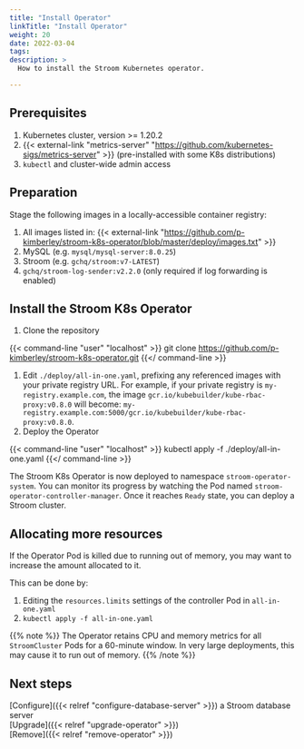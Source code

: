 ```yaml
---
title: "Install Operator"
linkTitle: "Install Operator"
weight: 20
date: 2022-03-04
tags: 
description: >
  How to install the Stroom Kubernetes operator.

---
```


## Prerequisites

1. Kubernetes cluster, version >= 1.20.2
1. {{< external-link "metrics-server" "https://github.com/kubernetes-sigs/metrics-server" >}} (pre-installed with some K8s distributions)
1. `kubectl` and cluster-wide admin access


## Preparation

Stage the following images in a locally-accessible container registry:

1. All images listed in: {{< external-link "https://github.com/p-kimberley/stroom-k8s-operator/blob/master/deploy/images.txt" >}}
1. MySQL (e.g. `mysql/mysql-server:8.0.25`)
1. Stroom (e.g. `gchq/stroom:v7-LATEST`)
1. `gchq/stroom-log-sender:v2.2.0` (only required if log forwarding is enabled)


## Install the Stroom K8s Operator

1. Clone the repository

{{< command-line "user" "localhost" >}}
git clone https://github.com/p-kimberley/stroom-k8s-operator.git
{{</ command-line >}}

1. Edit `./deploy/all-in-one.yaml`, prefixing any referenced images with your private registry URL.
   For example, if your private registry is `my-registry.example.com`, the image `gcr.io/kubebuilder/kube-rbac-proxy:v0.8.0` will become: `my-registry.example.com:5000/gcr.io/kubebuilder/kube-rbac-proxy:v0.8.0`.
1. Deploy the Operator

{{< command-line "user" "localhost" >}}
kubectl apply -f ./deploy/all-in-one.yaml
{{</ command-line >}}

The Stroom K8s Operator is now deployed to namespace `stroom-operator-system`.
You can monitor its progress by watching the Pod named `stroom-operator-controller-manager`.
Once it reaches `Ready` state, you can deploy a Stroom cluster.


## Allocating more resources

If the Operator Pod is killed due to running out of memory, you may want to increase the amount allocated to it.

This can be done by:

1. Editing the `resources.limits` settings of the controller Pod in `all-in-one.yaml`
1. `kubectl apply -f all-in-one.yaml`

{{% note %}}
The Operator retains CPU and memory metrics for all `StroomCluster` Pods for a 60-minute window.
In very large deployments, this may cause it to run out of memory.
{{% /note %}}


## Next steps

[Configure]({{< relref "configure-database-server" >}}) a Stroom database server  
[Upgrade]({{< relref "upgrade-operator" >}})  
[Remove]({{< relref "remove-operator" >}})
